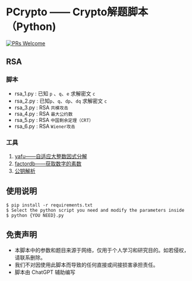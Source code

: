 # PCrypto —— Crypto解题脚本（Python)
[![PRs Welcome](https://img.shields.io/badge/PRs-welcome-brightgreen.svg?style=flat-square)](https://github.com/hprivate/PCrypto/pulls) 

## RSA

### 脚本
- rsa_1.py  : 已知 `p` 、`q`、`e` 求解密文 `c`
- rsa_2.py  : 已知`p`、`q`、`dp`、`dq` 求解密文 `c`
- rsa_3.py  : RSA `共模攻击`
- rsa_4.py  : RSA `最大公约数`
- rsa_5.py  : RSA `中国剩余定理（CRT）`
- rsa_6.py  : RSA `Wiener攻击`

### 工具
1. [yafu——自适应大整数因式分解](https://sourceforge.net/projects/yafu/)
2. [factordb——获取数字的素数](https://github.com/ihebski/factordb)
3. [公钥解析](http://www.hiencode.com/pub_asys.html)



## 使用说明

    $ pip install -r requirements.txt
    $ Select the python script you need and modify the parameters inside
    $ python {YOU NEED}.py

## 免责声明


- 本脚本中的参数和题目来源于网络，仅用于个人学习和研究目的。如若侵权，请联系删除。
- 我们不对因使用此脚本而导致的任何直接或间接损害承担责任。
- 脚本由 ChatGPT 辅助编写



